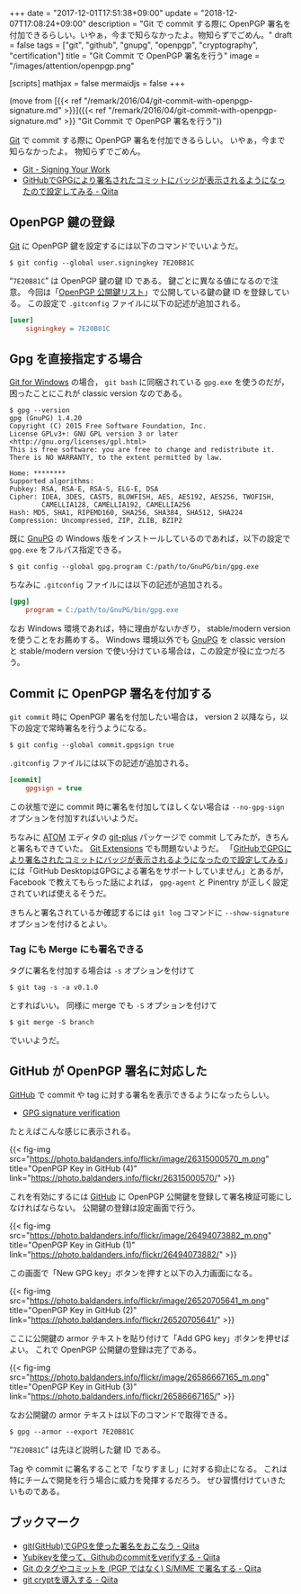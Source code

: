 +++
date = "2017-12-01T17:51:38+09:00"
update = "2018-12-07T17:08:24+09:00"
description = "Git で commit する際に OpenPGP 署名を付加できるらしい。いやぁ，今まで知らなかったよ。物知らずでごめん。"
draft = false
tags = ["git", "github", "gnupg", "openpgp", "cryptography", "certification"]
title = "Git Commit で OpenPGP 署名を行う"
image = "/images/attention/openpgp.png"

[scripts]
  mathjax = false
  mermaidjs = false
+++

(move from [{{< ref "/remark/2016/04/git-commit-with-openpgp-signature.md" >}}]({{< ref "/remark/2016/04/git-commit-with-openpgp-signature.md" >}} "Git Commit で OpenPGP 署名を行う"))


[Git] で commit する際に OpenPGP 署名を付加できるらしい。
いやぁ，今まで知らなかったよ。
物知らずでごめん。

- [Git - Signing Your Work](https://git-scm.com/book/uz/v2/Git-Tools-Signing-Your-Work)
- [GitHubでGPGにより署名されたコミットにバッジが表示されるようになったので設定してみる - Qiita](http://qiita.com/prince_0203/items/ef0e12f2f6d150ff0485)

## OpenPGP 鍵の登録

[Git] に OpenPGP 鍵を設定するには以下のコマンドでいいようだ。

```text
$ git config --global user.signingkey 7E20B81C
```

“`7E20B81C`” は OpenPGP 鍵の鍵 ID である。
鍵ごとに異なる値になるので注意。
今回は「[OpenPGP 公開鍵リスト](https://baldanders.info/pubkeys/)」で公開している鍵の鍵 ID を登録している。
この設定で `.gitconfig` ファイルに以下の記述が追加される。

```ini
[user]
    signingkey = 7E20B81C
```

## Gpg を直接指定する場合

[Git for Windows] の場合， `git bash` に同梱されている `gpg.exe` を使うのだが，困ったことにこれが classic version なのである。

```text
$ gpg --version
gpg (GnuPG) 1.4.20
Copyright (C) 2015 Free Software Foundation, Inc.
License GPLv3+: GNU GPL version 3 or later <http://gnu.org/licenses/gpl.html>
This is free software: you are free to change and redistribute it.
There is NO WARRANTY, to the extent permitted by law.

Home: ********
Supported algorithms:
Pubkey: RSA, RSA-E, RSA-S, ELG-E, DSA
Cipher: IDEA, 3DES, CAST5, BLOWFISH, AES, AES192, AES256, TWOFISH,
        CAMELLIA128, CAMELLIA192, CAMELLIA256
Hash: MD5, SHA1, RIPEMD160, SHA256, SHA384, SHA512, SHA224
Compression: Uncompressed, ZIP, ZLIB, BZIP2
```

既に [GnuPG] の Windows 版をインストールしているのであれば，以下の設定で `gpg.exe` をフルパス指定できる。

```text
$ git config --global gpg.program C:/path/to/GnuPG/bin/gpg.exe
```

ちなみに `.gitconfig` ファイルには以下の記述が追加される。

```ini
[gpg]
    program = C:/path/to/GnuPG/bin/gpg.exe
```

なお Windows 環境であれば，特に理由がないかぎり， stable/modern version を使うことをお薦めする。
Windows 環境以外でも [GnuPG] を classic version と stable/modern version で使い分けている場合は，この設定が役に立つだろう。

## Commit に OpenPGP 署名を付加する

`git commit` 時に OpenPGP 署名を付加したい場合は， version 2 以降なら，以下の設定で常時署名を行うようになる。

```text
$ git config --global commit.gpgsign true
```

`.gitconfig` ファイルには以下の記述が追加される。

```ini
[commit]
    gpgsign = true
```

この状態で逆に commit 時に署名を付加してほしくない場合は `--no-gpg-sign` オプションを付加すればいいようだ。

ちなみに [ATOM] エディタの [git-plus] パッケージで commit してみたが，きちんと署名もできていた。
[Git Extensions] でも問題ないようだ。
「[GitHubでGPGにより署名されたコミットにバッジが表示されるようになったので設定してみる](http://qiita.com/prince_0203/items/ef0e12f2f6d150ff0485)」には「GitHub DesktopはGPGによる署名をサポートしていません」とあるが， Facebook で教えてもらった話によれば， `gpg-agent` と Pinentry が正しく設定されていれば使えるそうだ。

きちんと署名されているか確認するには `git log` コマンドに `--show-signature` オプションを付けるとよい。

### Tag にも Merge にも署名できる

タグに署名を付加する場合は `-s` オプションを付けて

```text
$ git tag -s -a v0.1.0
```

とすればいい。
同様に merge でも `-S` オプションを付けて

```text
$ git merge -S branch
```

でいいようだ。

## GitHub が OpenPGP 署名に対応した

[GitHub] で commit や tag に対する署名を表示できるようになったらしい。

- [GPG signature verification](https://github.com/blog/2144-gpg-signature-verification)

たとえばこんな感じに表示される。

{{< fig-img src="https://photo.baldanders.info/flickr/image/26315000570_m.png" title="OpenPGP Key in GitHub (4)" link="https://photo.baldanders.info/flickr/26315000570/" >}}

これを有効にするには [GitHub] に OpenPGP 公開鍵を登録して署名検証可能にしなければならない。
公開鍵の登録は設定画面で行う。

{{< fig-img src="https://photo.baldanders.info/flickr/image/26494073882_m.png" title="OpenPGP Key in GitHub (1)" link="https://photo.baldanders.info/flickr/26494073882/" >}}

この画面で「New GPG key」ボタンを押すと以下の入力画面になる。

{{< fig-img src="https://photo.baldanders.info/flickr/image/26520705641_m.png" title="OpenPGP Key in GitHub (2)" link="https://photo.baldanders.info/flickr/26520705641/" >}}

ここに公開鍵の armor テキストを貼り付けて「Add GPG key」ボタンを押せばよい。
これで OpenPGP 公開鍵の登録は完了である。

{{< fig-img src="https://photo.baldanders.info/flickr/image/26586667165_m.png" title="OpenPGP Key in GitHub (3)" link="https://photo.baldanders.info/flickr/26586667165/" >}}

なお公開鍵の armor テキストは以下のコマンドで取得できる。

```text
$ gpg --armor --export 7E20B81C
```

“`7E20B81C`” は先ほど説明した鍵 ID である。

Tag や commit に署名することで「なりすまし」に対する抑止になる。
これは特にチームで開発を行う場合に威力を発揮するだろう。
ぜひ習慣付けていきたいものである。

## ブックマーク

- [git(GitHub)でGPGを使った署名をおこなう - Qiita](http://qiita.com/pontago/items/5867b6492e09c34084fe)
- [Yubikeyを使って、Githubのcommitをverifyする - Qiita](https://qiita.com/akashima/items/4b40ccb13ad13dee5cdb)
- [Git のタグやコミットを (PGP ではなく) S/MIME で署名する - Qiita](https://qiita.com/wktk/items/acf641bbbf2b82ff7275)
- [git cryptを導入する - Qiita](https://qiita.com/batch9703/items/f6959ba51bb9bb32ef93)

[Git]: https://git-scm.com/ "Git"
[Git for Windows]: http://git-for-windows.github.io/ "Git for Windows"
[GnuPG]: https://www.gnupg.org/ "The GNU Privacy Guard"
[ATOM]: https://atom.io/ "Atom"
[git-plus]: https://atom.io/packages/git-plus "git-plus"
[Git Extensions]: http://gitextensions.github.io/ "Git Extensions"
[GitHub]: https://github.com/ "GitHub"
